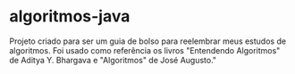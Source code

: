 # algoritmos-java
Projeto criado para ser um guia de bolso para reelembrar meus estudos de algoritmos. Foi usado como referência os livros "Entendendo Algoritmos" de Aditya Y. Bhargava e "Algoritmos" de José Augusto."
